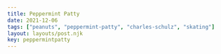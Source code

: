```yaml
---
title: Peppermint Patty
date: 2021-12-06
tags: ["peanuts", "peppermint-patty", "charles-schulz", "skating"]
layout: layouts/post.njk
key: peppermintpatty
---
```

